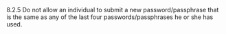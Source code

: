 8.2.5 Do not allow an individual to submit a new password/passphrase that is the same as any of the last four passwords/passphrases he or she has used. 
